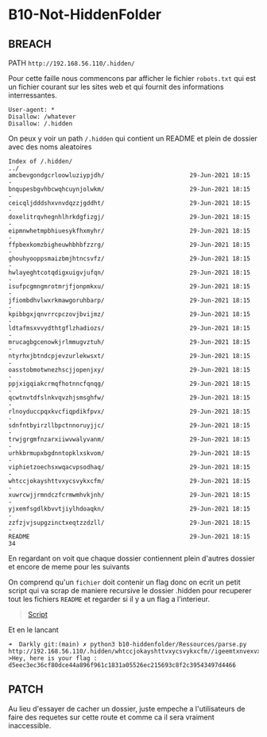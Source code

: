 # B10-Not-HiddenFolder

## BREACH
PATH `http://192.168.56.110/.hidden/`

Pour cette faille nous commencons par afficher le fichier `robots.txt` qui est un fichier courant sur les sites web et qui fournit des informations interressantes.

```
User-agent: *
Disallow: /whatever
Disallow: /.hidden
```

On peux y voir un path `/.hidden` qui contient un README et plein de dossier avec des noms aleatoires

```
Index of /.hidden/
../
amcbevgondgcrloowluziypjdh/                        29-Jun-2021 18:15                   -
bnqupesbgvhbcwqhcuynjolwkm/                        29-Jun-2021 18:15                   -
ceicqljdddshxvnvdqzzjgddht/                        29-Jun-2021 18:15                   -
doxelitrqvhegnhlhrkdgfizgj/                        29-Jun-2021 18:15                   -
eipmnwhetmpbhiuesykfhxmyhr/                        29-Jun-2021 18:15                   -
ffpbexkomzbigheuwhbhbfzzrg/                        29-Jun-2021 18:15                   -
ghouhyooppsmaizbmjhtncsvfz/                        29-Jun-2021 18:15                   -
hwlayeghtcotqdigxuigvjufqn/                        29-Jun-2021 18:15                   -
isufpcgmngmrotmrjfjonpmkxu/                        29-Jun-2021 18:15                   -
jfiombdhvlwxrkmawgoruhbarp/                        29-Jun-2021 18:15                   -
kpibbgxjqnvrrcpczovjbvijmz/                        29-Jun-2021 18:15                   -
ldtafmsxvvydthtgflzhadiozs/                        29-Jun-2021 18:15                   -
mrucagbgcenowkjrlmmugvztuh/                        29-Jun-2021 18:15                   -
ntyrhxjbtndcpjevzurlekwsxt/                        29-Jun-2021 18:15                   -
oasstobmotwnezhscjjopenjxy/                        29-Jun-2021 18:15                   -
ppjxigqiakcrmqfhotnncfqnqg/                        29-Jun-2021 18:15                   -
qcwtnvtdfslnkvqvzhjsmsghfw/                        29-Jun-2021 18:15                   -
rlnoyduccpqxkvcfiqpdikfpvx/                        29-Jun-2021 18:15                   -
sdnfntbyirzllbpctnnoruyjjc/                        29-Jun-2021 18:15                   -
trwjgrgmfnzarxiiwvwalyvanm/                        29-Jun-2021 18:15                   -
urhkbrmupxbgdnntopklxskvom/                        29-Jun-2021 18:15                   -
viphietzoechsxwqacvpsodhaq/                        29-Jun-2021 18:15                   -
whtccjokayshttvxycsvykxcfm/                        29-Jun-2021 18:15                   -
xuwrcwjjrmndczfcrmwmhvkjnh/                        29-Jun-2021 18:15                   -
yjxemfsgdlkbvvtjiylhdoaqkn/                        29-Jun-2021 18:15                   -
zzfzjvjsupgzinctxeqtzzdzll/                        29-Jun-2021 18:15                   -
README                                             29-Jun-2021 18:15                  34
```

En regardant on voit que chaque dossier contiennent plein d'autres dossier et encore de meme pour les suivants

On comprend qu'un `fichier` doit contenir un flag donc on ecrit un petit script qui va scrap de maniere recursive le dossier .hidden pour recuperer tout les fichiers `README` et regarder si il y a un flag a l'interieur.

> [Script](parse.py)

Et en le lancant

```
➜  Darkly git:(main) ✗ python3 b10-hiddenfolder/Ressources/parse.py
http://192.168.56.110/.hidden/whtccjokayshttvxycsvykxcfm//igeemtxnvexvxezqwntmzjltkt//lmpanswobhwcozdqixbowvbrhw//README->Hey, here is your flag : d5eec3ec36cf80dce44a896f961c1831a05526ec215693c8f2c39543497d4466
```

## PATCH

Au lieu d'essayer de cacher un dossier, juste empeche a l'utilisateurs de faire des requetes sur cette route et comme ca il sera vraiment inaccessible.
